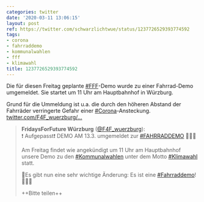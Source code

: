 ```yaml
---
categories: twitter
date: '2020-03-11 13:06:15'
layout: post
ref: https://twitter.com/schwarzlichtwue/status/1237726529393774592
tags:
- corona
- fahrraddemo
- kommunalwahlen
- fff
- klimawahl
title: 1237726529393774592
---
```

Die für diesen Freitag geplante [#FFF](/t/fff)-Demo wurde zu einer Fahrrad-Demo umgemeldet. Sie startet um 11 Uhr am Hauptbahnhof in Würzburg.

Grund für die Ummeldung ist u.a. die durch den höheren Abstand der Fahrräder verringerte Gefahr einer [#Corona](/t/corona)-Ansteckung. [twitter.com/F4F_wuerzburg/…](https://twitter.com/F4F_wuerzburg/status/1237703149022056448)
> <b>FridaysForFuture Würzburg</b> ([@F4F_wuerzburg](https://twitter.com/F4F_wuerzburg)):  
>❗️ Aufgepasst❗️ DEMO AM 13.3. umgemeldet zur [#FAHRRADDEMO](/t/fahrraddemo) 🚴🏽‍♀️  
>  
>Am Freitag findet wie angekündigt um 11 Uhr am Hauptbahnhof unsere Demo zu den [#Kommunalwahlen](/t/kommunalwahlen) unter dem Motto [#Klimawahl](/t/klimawahl) statt.  
>  
>🌳Es gibt nun eine sehr wichtige Änderung: Es ist eine [#Fahrraddemo](/t/fahrraddemo)! 🚴🏽‍♀️   
>  
>++Bitte teilen++  

